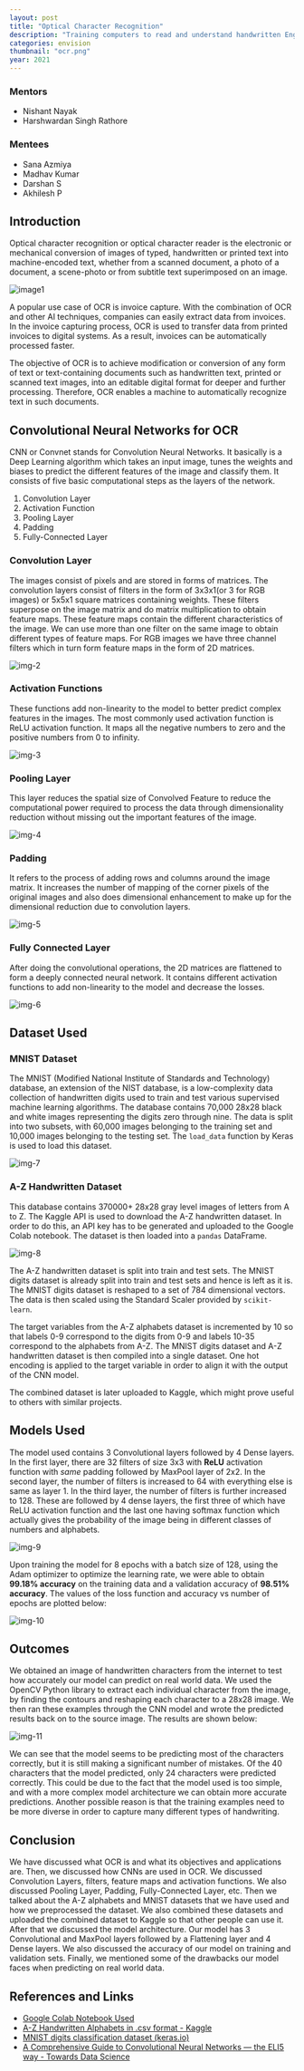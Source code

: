 ```yaml
---
layout: post
title: "Optical Character Recognition"
description: "Training computers to read and understand handwritten English characters"
categories: envision
thumbnail: "ocr.png"
year: 2021
---
```


### Mentors

- Nishant Nayak
- Harshwardan Singh Rathore

### Mentees

- Sana Azmiya
- Madhav Kumar
- Darshan S
- Akhilesh P

## Introduction

Optical character recognition or optical character reader is the electronic or mechanical conversion of images of typed, handwritten or printed text into machine-encoded text, whether from a scanned document, a photo of a document, a scene-photo or from subtitle text superimposed on an image.

![image1](/virtual-expo/assets/img/envision/compsoc/ocr_image1.jpeg)

A popular use case of OCR is invoice capture. With the combination of OCR and other AI techniques, companies can easily extract data from invoices. In the invoice capturing process, OCR is used to transfer data from printed invoices to digital systems. As a result, invoices can be automatically processed faster.

The objective of OCR is to achieve modification or conversion of any form of text or text-containing documents such as handwritten text, printed or scanned text images, into an editable digital format for deeper and further processing. Therefore, OCR enables a machine to automatically recognize text in such documents.

## Convolutional Neural Networks for OCR

CNN or Convnet stands for Convolution Neural Networks. It basically is a Deep Learning algorithm which takes an input image, tunes the weights and biases to predict the different features of the image and classify them. It consists of five basic computational steps as the layers of the network.

1. Convolution Layer
2. Activation Function
3. Pooling Layer
4. Padding
5. Fully-Connected Layer

### Convolution Layer

The images consist of pixels and are stored in forms of matrices. The convolution layers consist of filters in the form of 3x3x1(or 3 for RGB images) or 5x5x1 square matrices containing weights. These filters superpose on the image matrix and do matrix multiplication to obtain feature maps. These feature maps contain the different characteristics of the image. We can use more than one filter on the same image to obtain different types of feature maps. For RGB images we have three channel filters which in turn form feature maps in the form of 2D matrices.

![img-2](/virtual-expo/assets/img/envision/compsoc/ocr_image2.jpg)

### Activation Functions

These functions add non-linearity to the model to better predict complex features in the images. The most commonly used activation function is ReLU activation function. It maps all the negative numbers to zero and the positive numbers from 0 to infinity.

![img-3](/virtual-expo/assets/img/envision/compsoc/ocr_image3.jpg)

### Pooling Layer

This layer reduces the spatial size of Convolved Feature to reduce the computational power required to process the data through dimensionality reduction without missing out the important features of the image.

![img-4](/virtual-expo/assets/img/envision/compsoc/ocr_image4.jpg)

### Padding

It refers to the process of adding rows and columns around the image matrix. It increases the number of mapping of the corner pixels of the original images and also does dimensional enhancement to make up for the dimensional reduction due to convolution layers.

![img-5](/virtual-expo/assets/img/envision/compsoc/ocr_image5.jpg)

### Fully Connected Layer

After doing the convolutional operations, the 2D matrices are flattened to form a deeply connected neural network. It contains different activation functions to add non-linearity to the model and decrease the losses.

![img-6](/virtual-expo/assets/img/envision/compsoc/ocr_image6.jpg)

## Dataset Used

### MNIST Dataset

The MNIST (Modified National Institute of Standards and Technology) database, an extension of the NIST database, is a low-complexity data collection of handwritten digits used to train and test various supervised machine learning algorithms. The database contains 70,000 28x28 black and white images representing the digits zero through nine. The data is split into two subsets, with 60,000 images belonging to the training set and 10,000 images belonging to the testing set. The `load_data` function by Keras is used to load this dataset.

![img-7](/virtual-expo/assets/img/envision/compsoc/ocr_image7.jpg)

### A-Z Handwritten Dataset

This database contains 370000+ 28x28 gray level images of letters from A to Z. The Kaggle API is used to download the A-Z handwritten dataset. In order to do this, an API key has to be generated and uploaded to the Google Colab notebook. The dataset is then loaded into a `pandas` DataFrame.

![img-8](/virtual-expo/assets/img/envision/compsoc/ocr_image8.png)

The A-Z handwritten dataset is split into train and test sets. The MNIST digits dataset is already split into train and test sets and hence is left as it is.
The MNIST digits dataset is reshaped to a set of 784 dimensional vectors. The data is then scaled using the Standard Scaler provided by `scikit-learn`.

The target variables from the A-Z alphabets dataset is incremented by 10 so that labels 0-9 correspond to the digits from 0-9 and labels 10-35 correspond to the alphabets from A-Z. The MNIST digits dataset and A-Z handwritten dataset is then compiled into a single dataset. One hot encoding is applied to the target variable in order to align it with the output of the CNN model.

The combined dataset is later uploaded to Kaggle, which might prove useful to others with similar projects.

## Models Used

The model used contains 3 Convolutional layers followed by 4 Dense layers. In the first layer, there are 32 filters of size 3x3 with **ReLU** activation function with *same* padding followed by MaxPool layer of 2x2. In the second layer, the number of filters is increased to 64 with everything else is same as layer 1. In the third layer, the number of filters is further increased to 128. These are followed by 4 dense layers, the first three of which have ReLU activation function and the last one having softmax function which actually gives the probability of the image being in different classes of numbers and alphabets.

![img-9](/virtual-expo/assets/img/envision/compsoc/ocr_image9.png)

Upon training the model for 8 epochs with a batch size of 128, using the Adam optimizer to optimize the learning rate, we were able to obtain **99.18% accuracy** on the training data and a validation accuracy of **98.51% accuracy**. The values of the loss function and accuracy vs number of epochs are plotted below:

![img-10](/virtual-expo/assets/img/envision/compsoc/ocr_image10.png)

## Outcomes

We obtained an image of handwritten characters from the internet to test how accurately our model can predict on real world data. We used the OpenCV Python library to extract each individual character from the image, by finding the contours and reshaping each character to a 28x28 image. We then ran these examples through the CNN model and wrote the predicted results back on to the source image. The results are shown below:

![img-11](/virtual-expo/assets/img/envision/compsoc/ocr_image11.png)

We can see that the model seems to be predicting most of the characters correctly, but it is still making a significant number of mistakes. Of the 40 characters that the model predicted, only 24 characters were predicted correctly. This could be due to the fact that the model used is too simple, and with a more complex model architecture we can obtain more accurate predictions. Another possible reason is that the training examples need to be more diverse in order to capture many different types of handwriting.

## Conclusion

We have discussed what OCR is and what its objectives and applications are. Then, we discussed how CNNs are used in OCR. We discussed Convolution Layers, filters, feature maps and activation functions. We also discussed Pooling Layer, Padding, Fully-Connected Layer, etc. Then we talked about the A-Z alphabets and MNIST datasets that we have used and how we preprocessed the dataset. We also combined these datasets and uploaded the combined dataset to Kaggle so that other people can use it. After that we discussed the model architecture.
Our model has 3 Convolutional and MaxPool layers followed by a Flattening layer and 4 Dense layers. We also discussed the accuracy of our model on training and validation sets. Finally, we mentioned some of the drawbacks our model faces when predicting on real world data.

## References and Links

- [Google Colab Notebook Used](https://colab.research.google.com/drive/1pVJiCwhJwsJ9AI7cG7K9Jn1LgYCl4TOB?usp=sharing)
- [A-Z Handwritten Alphabets in .csv format - Kaggle](https://www.kaggle.com/sachinpatel21/az-handwritten-alphabets-in-csv-format)
- [MNIST digits classification dataset (keras.io)](https://keras.io/api/datasets/mnist/)
- [A Comprehensive Guide to Convolutional Neural Networks — the ELI5 way - Towards Data Science](https://towardsdatascience.com/a-comprehensive-guide-to-convolutional-neural-networks-the-eli5-way-3bd2b1164a53)
